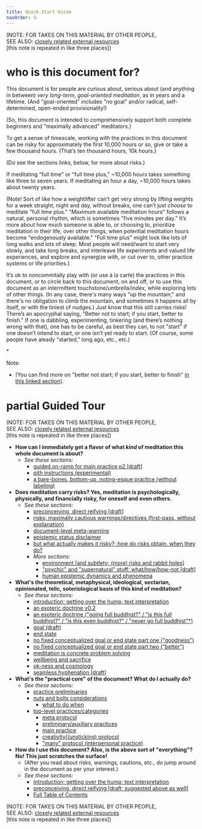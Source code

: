 ```yaml
---
title: Quick Start Guide
navOrder: 5
---
```

(NOTE: FOR TAKES ON THIS MATERIAL BY OTHER PEOPLE,  
SEE ALSO: <a href="#closely-related-external-resources">closely related external resources</a>  
[this note is repeated in like three places])

# who is this document for?

This document is for people are curious about, serious about (and anything in between) *very long-term, goal-oriented meditation*, as in years and a lifetime. (And "goal-oriented" includes "no goal" and/or radical, self-determined, open-ended provisionality!) 

(So, this document is intended to comprehensively support both complete beginners and "maximally advanced" meditators.)

To get a sense of timescale, working with the practices in this document can be risky for approximately the first 10,000 hours or so, give or take a few thousand hours. (That’s ten thousand hours, 10k hours.)

(Do see the sections links, below, for more about risks.)

If meditating "full time" or "full time plus," ~10,000 hours takes something like three to seven years. If meditating an hour a day, ~10,000 hours takes about twenty years.

(Note! Sort of like how a weightlifter can’t get very strong by lifting weights for a week straight, night and day, without breaks, one can’t just *choose* to meditate "full time plus." "Maximum available meditation hours" follows a natural, personal rhythm, which is sometimes "five minutes per day." It’s more about how much someone is able to, or choosing to, prioritize meditation in their life, over other things, when potential meditation hours become "endogenously available." "Full time plus" might look like lots of long walks and lots of sleep. Most people will need/want to start very slowly, and take long breaks, and interleave life experiments and valued life experiences, and explore and synergize with, or cut over to, other practice systems or life priorities.)

It’s ok to noncommitally play with (or use à la carte) the practices in this document, or to circle back to this document, on and off, or to use this document as an intermittent touchstone/umbrella/index, while exploring lots of other things. (In any case, there's many ways "up the mountain," and there's no obligation to climb the mountain, and sometimes it happens all by itself, or with the tiniest of nudges.) Just know that this still carries risks! There’s an apocryphal saying, "Better not to start; if you start, better to finish." If one is dabbling, experimenting, tinkering (and there’s nothing wrong with that), one has to be careful, as best they can, to not "start" if one doesn’t intend to start, or one isn’t yet ready to start. (Of course, some people have aleady "started," long ago, etc., etc.)

\*

Note:

* (You can find more on "better not start; if you start, better to finish" <a href="#136a">in this linked section</a>).

# partial Guided Tour

(NOTE: FOR TAKES ON THIS MATERIAL BY OTHER PEOPLE,  
SEE ALSO: <a href="#closely-related-external-resources">closely related external resources</a>  
[this note is repeated in like three places])

* **How can I immediately get a flavor of what *kind* of meditation this whole document is about?**
	* *See these sections:*
		* <a id="177q" href="#guided-on-ramp-for-main-practice-p2-draft">guided on-ramp for main practice p2 [draft]</a>
		* <a id="178q" href="#pith-instructions-experimental">pith instructions (experimental)</a>
		* <a id="179q" href="#a-bare-bones-bottom-up-noting-esque-practice-withou">a bare-bones, bottom-up, noting-esque practice (without labeling)</a>
* **Does meditation carry risks? Yes, meditation is psychologically, physically, and financially risky, for oneself and even others.**
	* *See these sections:*
		* <a id="19aqh" href="#preconceiving-direct-reifying-draft">preconceiving, direct reifying [draft]</a>
		* <a id="16q" href="#risks-maximally-cautious-warnings-directives-first-">risks; maximally cautious warnings/&#8203;directives (first-pass, without explanation)</a>
		* <a id="14q" href="#document-level-meta-warning">document-level meta-warning</a>
		* <a id="15q" href="#epistemic-status-disclaimer">epistemic status disclaimer</a>
		* <a id="17q" href="#but-what-actually-makes-it-risky-how-do-risks-obtai">but what actually makes it risky?; how do risks obtain, when they do?</a>
		* *More sections:*
			* <a id="74q" href="#environment-and-subtlety-more-risks-and-rabbit-hole">environment [and subtlety; (more) risks and rabbit holes]</a>
			* <a id="165q" href="#-psychic-and-supernatural-stuff-what-how-how-not-dr">"psychic" and "supernatural" stuff: what/how/how-not [draft]</a>
			* <a id="187q" href="#human-epistemic-dynamics-and-phenomena">human epistemic dynamics and phenomena</a>
* **What's the theoretical, metaphysical, ideological, sectarian, opinionated, telic, soteriological basis of this kind of meditation?**
	* *See these sections:*
		* <a id="19q" href="#introduction-getting-over-the-hump-text-interpretat">introduction; getting over the hump; text interpretation</a>
		* <a id="18q" href="#an-exoteric-doctrine-v0-2">an exoteric doctrine v0.2</a>
		* <a id="18aq" href="#an-esoteric-doctrine-going-full-buddhist-is-this-fu">an esoteric doctrine ("going full buddhist?" / "is this full buddhist?" / "is this even buddhist?" / "never go full buddhist"\*)</a>
		* <a id="21q" href="#goal-draft">goal (draft)</a>
		* <a id="22q" href="#end-state">end state</a>
		* <a id="23q" href="#no-fixed-conceptualized-goal-or-end-state-part-one-">no fixed conceptualized goal or end state part one ("goodness")</a>
		* <a id="24q" href="#no-fixed-conceptualized-goal-or-end-state-part-two-">no fixed conceptualized goal or end state part two ("better")</a>
		* <a id="25q" href="#meditation-is-concrete-problem-solving">meditation is concrete problem solving</a>
		* <a id="26q" href="#wellbeing-and-sacrifice">wellbeing and sacrifice</a>
		* <a id="27q" href="#ok-ness-and-cosmology">ok-ness and cosmology</a>
		* <a id="28q" href="#seamless-hyphenation-draft">seamless hyphenation [draft]</a>
* **What's the "practical core" of the document? What do I actually do?**
	* *See these sections:*
		* <a id="57q" href="#practice-preliminaries">practice preliminaries</a>
		* <a id="71q" href="#nuts-and-bolts-considerations">nuts and bolts considerations</a>
			* <a id="87q" href="#what-to-do-when">what to do when</a>
		* <a id="88q" href="#top-level-practices-categories">top-level practices/categories</a>
			* <a id="90q" href="#meta-protocol">meta protocol</a>
			* <a id="95q" href="#preliminary-auxiliary-practices">preliminary/auxiliary practices</a>
			* <a id="96q" href="#main-practice">main practice</a>
			* <a id="112q" href="#creativity-unsticking-protocol">creativity(/unsticking) protocol</a>
			* <a id="115q" href="#-many-protocol-interpersonal-practice">"many" protocol (interpersonal practice)</a>
* **How do I use this document? Also, is the above sort of "everything"? No! This just scratches the surface!**
	* (After you read about risks, warnings, cautions, etc., do jump around in the document as per your interest.)
	* *See these sections:*
		* <a id="19q" href="#introduction-getting-over-the-hump-text-interpretat">introduction; getting over the hump; text interpretation</a>
		* <a id="19aqh" href="#preconceiving-direct-reifying-draft-suggested-above">preconceiving, direct reifying [draft; suggested above as well]</a>
		* <a href="#11">Full Table of Contents</a>

(NOTE: FOR TAKES ON THIS MATERIAL BY OTHER PEOPLE,  
SEE ALSO: <a href="#closely-related-external-resources">closely related external resources</a>  
[this note is repeated in like three places])
